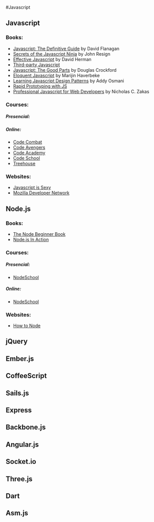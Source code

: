 #Javascript

Javascript
-----------
### Books:
* [Javascript: The Definitive Guide](http://www.amazon.com/JavaScript-Definitive-Guide-Activate-Guides/dp/0596805527/ref=cm_cr_pr_product_top) by David Flanagan
* [Secrets of the Javascript Ninja](http://jsninja.com/) by John Resign
* [Effective Javascript](http://effectivejs.com/) by David Herman
* [Third-party Javascript](http://thirdpartyjs.com/)
* [Javascript: The Good Parts](http://www.amazon.com/JavaScript-Good-Parts-Douglas-Crockford/dp/0596517742) by Douglas Crockford
* [Eloquent Javascript](http://eloquentjavascript.net/) by Marijin Haverbeke
* [Learning Javascript Design Patterns](http://www.addyosmani.com/resources/essentialjsdesignpatterns/book/) by Addy Osmani
* [Rapid Prototyping with JS](http://rapidprototypingwithjs.com/#section-home)
* [Professional Javascript for Web Developers](http://www.amazon.com/Professional-JavaScript-Developers-Nicholas-Zakas/dp/1118026691/ref=cm_cr_pr_product_top) by Nicholas C. Zakas

### Courses:
##### Presencial:
##### Online:
* [Code Combat](www.codecombat.com)
* [Code Avengers](http://www.codeavengers.com/)
* [Code Academy](www.codeacademy.com)
* [Code School](www.codeschool.com)
* [Treehouse](www.teamtreehouse.com)

### Websites:
* [Javascript is Sexy](http://javascriptissexy.com/) 
* [Mozilla Developer Network](https://developer.mozilla.org/en-US/learn/javascript)

Node.js
-------
### Books:
* [The Node Beginner Book](http://www.nodebeginner.org/)
* [Node.js In Action](http://www.amazon.com/Node-js-Action-Mike-Cantelon/dp/1617290572)

### Courses:
##### Presencial:
* [NodeSchool](http://nodeschool.io/)

##### Online:
* [NodeSchool](http://nodeschool.io/)

### Websites:
* [How to Node](www.howtonode.org)

jQuery
------

Ember.js
--------

CoffeeScript
------------

Sails.js
--------

Express
-------

Backbone.js
-----------

Angular.js
----------

Socket.io
---------

Three.js
--------

Dart
----

Asm.js
------


